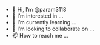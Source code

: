 - 👋 Hi, I’m @param3118
- 👀 I’m interested in ...
- 🌱 I’m currently learning ...
- 💞️ I’m looking to collaborate on ...
- 📫 How to reach me ...

<!---
You can click the Preview link to take a look at your changes.
--->
